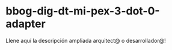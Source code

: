 # bbog-dig-dt-mi-pex-3-dot-0-adapter
Llene aquí la descripción ampliada arquitect@ o desarrollador@!

